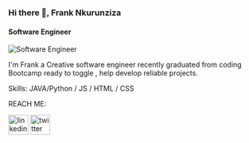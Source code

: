 ### Hi there 👋, Frank Nkurunziza
#### Software Engineer
![Software Engineer](https://media-exp1.licdn.com/dms/image/C4E16AQFSZ0cQcO344Q/profile-displaybackgroundimage-shrink_350_1400/0/1635256854589?e=1645056000&v=beta&t=37eaamxDHFXaBgjnuS-Gz4QE-ehGzJCt7Srxq5CoYLA)

I'm Frank a Creative software engineer recently graduated from coding Bootcamp ready to toggle , help develop reliable projects.

Skills: JAVA/Python / JS / HTML / CSS

REACH ME:

[<img src='https://cdn.jsdelivr.net/npm/simple-icons@3.0.1/icons/linkedin.svg' alt='linkedin' height='40'>](https://www.linkedin.com/in/frank-nkurunziza/)  [<img src='https://cdn.jsdelivr.net/npm/simple-icons@3.0.1/icons/twitter.svg' alt='twitter' height='40'>](https://twitter.com/franknkurunziz1)  


